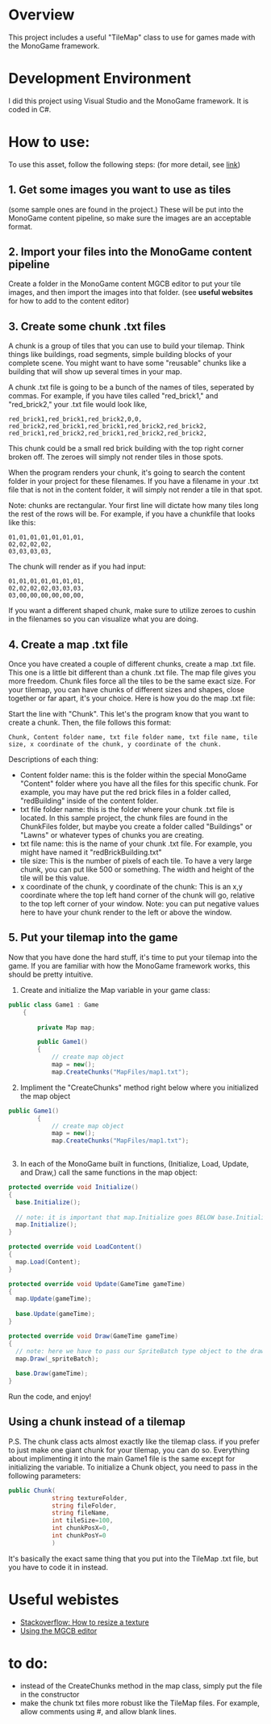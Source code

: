 # Overview

This project includes a useful "TileMap" class to use for games made with the MonoGame framework. 

# Development Environment

I did this project using Visual Studio and the MonoGame framework. It is coded in C#.

# How to use:

To use this asset, follow the following steps: (for more detail, see [link](linkgoeshere))

## 1. Get some images you want to use as tiles
(some sample ones are found in the project.) These will be put into the MonoGame content pipeline, so make sure the images are an acceptable format.

## 2. Import your files into the MonoGame content pipeline
Create a folder in the MonoGame content MGCB editor to put your tile images, and then import the images into that folder. (see **useful websites** for how to add to the content editor)

## 3. Create some chunk .txt files
A chunk is a group of tiles that you can use to build your tilemap. Think things like buildings, road segments, simple building blocks of your complete scene. You might want to have some "reusable" chunks like a building that will show up several times in your map.

A chunk .txt file is going to be a bunch of the names of tiles, seperated by commas. For example, if you have tiles called "red_brick1," and "red_brick2," your .txt file would look like,
```
red_brick1,red_brick1,red_brick2,0,0,
red_brick2,red_brick1,red_brick1,red_brick2,red_brick2,
red_brick1,red_brick2,red_brick1,red_brick2,red_brick2,
```
This chunk could be a small red brick building with the top right corner broken off. The zeroes will simply not render tiles in those spots. 
  
When the program renders your chunk, it's going to search the content folder in your project for these filenames. If you have a filename in your .txt file that is not in the content folder, it will simply not render a tile in that spot.

Note: chunks are rectangular. Your first line will dictate how many tiles long the rest of the rows will be. For example, if you have a chunkfile that looks like this:
```
01,01,01,01,01,01,01,
02,02,02,02,
03,03,03,03,
```
The chunk will render as if you had input:
```
01,01,01,01,01,01,01,
02,02,02,02,03,03,03,
03,00,00,00,00,00,00,
```
If you want a different shaped chunk, make sure to utilize zeroes to cushin in the filenames so you can visualize what you are doing. 
 
## 4. Create a map .txt file
Once you have created a couple of different chunks, create a map .txt file. This one is a little bit different than a chunk .txt file. The map file gives you more freedom. Chunk files force all the tiles to be the same exact size. For your tilemap, you can have chunks of different sizes and shapes, close together or far apart, it's your choice. Here is how you do the map .txt file:

Start the line with "Chunk". This let's the program know that you want to create a chunk. Then, the file follows this format:
```
Chunk, Content folder name, txt file folder name, txt file name, tile size, x coordinate of the chunk, y coordinate of the chunk.
```
Descriptions of each thing:
- Content folder name: this is the folder within the special MonoGame "Content" folder where you have all the files for this specific chunk. For example, you may have put the red brick files in a folder called, "redBuilding" inside of the content folder.
- txt file folder name: this is the folder where your chunk .txt file is located. In this sample project, the chunk files are found in the ChunkFiles folder, but maybe you create a folder called "Buildings" or "Lawns" or whatever types of chunks you are creating.
- txt file name: this is the name of your chunk .txt file. For example, you might have named it "redBrickBuilding.txt"
- tile size: This is the number of pixels of each tile. To have a very large chunk, you can put like 500 or something. The width and height of the tile will be this value.
- x coordinate of the chunk, y coordinate of the chunk: This is an x,y coordinate where the top left hand corner of the chunk will go, relative to the top left corner of your window. Note: you can put negative values here to have your chunk render to the left or above the window.

## 5. Put your tilemap into the game

Now that you have done the hard stuff, it's time to put your tilemap into the game. If you are familiar with how the MonoGame framework works, this should be pretty intuitive.

1. Create and initialize the Map variable in your game class:
```cs
public class Game1 : Game
    {
 
        private Map map;

        public Game1()
        {
            // create map object
            map = new();
            map.CreateChunks("MapFiles/map1.txt");
```
2. Impliment the "CreateChunks" method right below where you initialized the map object
```cs
public Game1()
        {
            // create map object
            map = new();
            map.CreateChunks("MapFiles/map1.txt");
            
```
3. In each of the MonoGame built in functions, (Initialize, Load, Update, and Draw,) call the same functions in the map object:
```cs
protected override void Initialize()
{
  base.Initialize();
  
  // note: it is important that map.Initialize goes BELOW base.Initialize().
  map.Initialize();
}

protected override void LoadContent()
{
  map.Load(Content);
}

protected override void Update(GameTime gameTime)
{
  map.Update(gameTime);
  
  base.Update(gameTime);
}

protected override void Draw(GameTime gameTime)
{
  // note: here we have to pass our SpriteBatch type object to the draw method.
  map.Draw(_spriteBatch);
  
  base.Draw(gameTime);
}

```

Run the code, and enjoy!

## Using a chunk instead of a tilemap
P.S. The chunk class acts almost exactly like the tilemap class. if you prefer to just make one giant chunk for your tilemap, you can do so. Everything about implimenting it into the main Game1 file is the same except for initializing the variable. To initialize a Chunk object, you need to pass in the following parameters:
```cs
public Chunk(
            string textureFolder,
            string fileFolder,
            string fileName,
            int tileSize=100,
            int chunkPosX=0,
            int chunkPosY=0
            )
```
It's basically the exact same thing that you put into the TileMap .txt file, but you have to code it in instead. 

# Useful webistes
* [Stackoverflow: How to resize a texture](https://stackoverflow.com/questions/4349590/resize-and-load-a-texture2d-in-xna)
* [Using the MGCB editor](https://docs.monogame.net/articles/content/using_mgcb_editor.html)

# to do:
* instead of the CreateChunks method in the map class, simply put the file in the constructor
* make the chunk txt files more robust like the TileMap files. For example, allow comments using #, and allow blank lines. 
